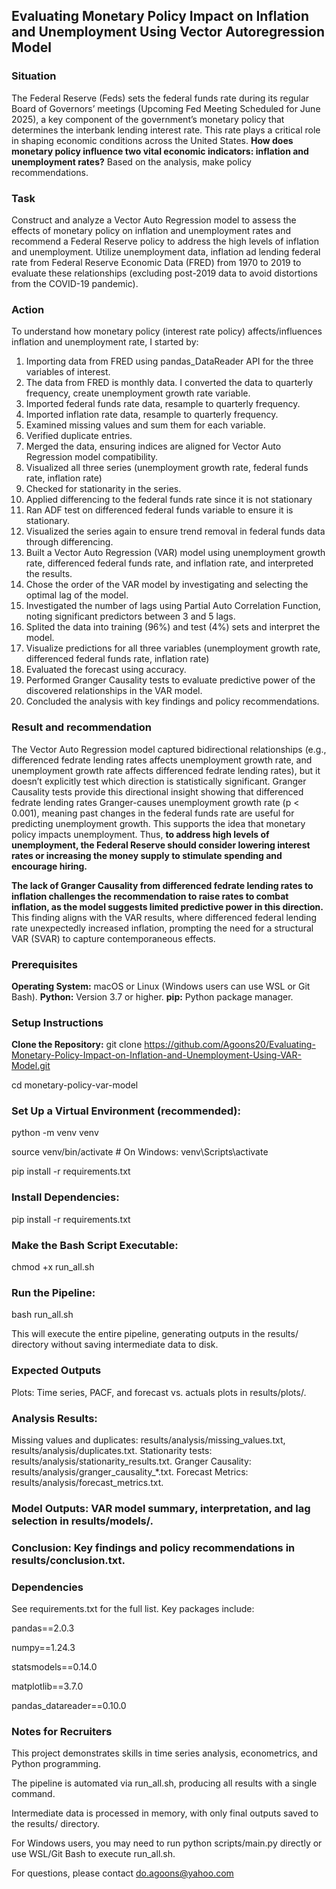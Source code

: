 ## Evaluating Monetary Policy Impact on Inflation and Unemployment Using Vector Autoregression Model
 
### Situation 

The Federal Reserve (Feds) sets the federal funds rate during its regular Board of Governors’ meetings (Upcoming Fed Meeting Scheduled for June 2025), a key component of the government’s monetary policy that determines the interbank lending interest rate. This rate plays a critical role in shaping economic conditions across the United States. **How does monetary policy influence two vital economic indicators: inflation and unemployment rates?** Based on the analysis, make policy recommendations.


### Task
Construct and analyze a Vector Auto Regression model to assess the effects of monetary policy on inflation and unemployment rates and recommend a Federal Reserve policy to address the high levels of inflation and unemployment. Utilize unemployment data, inflation ad lending federal rate from Federal Reserve Economic Data (FRED) from 1970 to 2019 to evaluate these relationships (excluding post-2019 data to avoid distortions from the COVID-19 pandemic). 


### Action 
To understand how monetary policy (interest rate policy) affects/influences inflation and unemployment rate, I started by:
1. Importing data from FRED using pandas_DataReader API for the three variables of interest.  
2. The data from FRED is monthly data. I converted the data to quarterly frequency, create unemployment growth rate variable. 
3. Imported federal funds rate data, resample to quarterly frequency.
4. Imported inflation rate data, resample to quarterly frequency.
5. Examined missing values and sum them for each variable.  
6. Verified duplicate entries.
7. Merged the data, ensuring indices are aligned for Vector Auto Regression model compatibility.
8. Visualized all three series (unemployment growth rate, federal funds rate, inflation rate)
9. Checked for stationarity in the series.
10. Applied differencing to the federal funds rate since it is not stationary
11. Ran ADF test on differenced federal funds variable to ensure it is stationary.
12. Visualized the series again to ensure trend removal in federal funds data through differencing.
13. Built a Vector Auto Regression (VAR) model using unemployment growth rate, differenced federal funds rate, and inflation rate, and interpreted the results.
14. Chose the order of the VAR model by investigating and selecting the optimal lag of the model.
15. Investigated the number of lags using Partial Auto Correlation Function, noting significant predictors between 3 and 5 lags. 
16. Splited the data into training (96%) and test (4%) sets and interpret the model.
17. Visualize predictions for all three variables (unemployment growth rate, differenced federal funds rate, inflation rate)
18. Evaluated the forecast using accuracy.
19. Performed Granger Causality tests to evaluate predictive power of the discovered relationships in the VAR model.
20. Concluded the analysis with key findings and policy recommendations.


### Result and recommendation 
The Vector Auto Regression model captured bidirectional relationships (e.g., differenced fedrate lending rates affects unemployment growth rate, and unemployment growth rate affects differenced fedrate lending rates), but it doesn’t explicitly test which direction is statistically significant. Granger Causality tests provide this directional insight showing that differenced fedrate lending rates Granger-causes unemployment growth rate (p < 0.001), meaning past changes in the federal funds rate are useful for predicting unemployment growth. This supports the idea that monetary policy impacts unemployment. Thus, **to address high levels of unemployment, the Federal Reserve should consider lowering interest rates or increasing the money supply to stimulate spending and encourage hiring.** 

**The lack of Granger Causality from differenced fedrate lending rates to inflation challenges the recommendation to raise rates to combat inflation, as the model suggests limited predictive power in this direction.** This finding aligns with the VAR results, where differenced federal lending rate unexpectedly increased inflation, prompting the need for a structural VAR (SVAR) to capture contemporaneous effects.



### Prerequisites

**Operating System:** macOS or Linux (Windows users can use WSL or Git Bash).
**Python:** Version 3.7 or higher.
**pip:** Python package manager.



### Setup Instructions
**Clone the Repository:**
git clone https://github.com/Agoons20/Evaluating-Monetary-Policy-Impact-on-Inflation-and-Unemployment-Using-VAR-Model.git

cd monetary-policy-var-model


### Set Up a Virtual Environment (recommended):
python -m venv venv

source venv/bin/activate  # On Windows: venv\Scripts\activate

pip install -r requirements.txt


### Install Dependencies:
pip install -r requirements.txt


### Make the Bash Script Executable:
chmod +x run_all.sh


### Run the Pipeline:
bash run_all.sh

This will execute the entire pipeline, generating outputs in the results/ directory without saving intermediate data to disk.


### Expected Outputs

Plots: Time series, PACF, and forecast vs. actuals plots in results/plots/.

### Analysis Results:
Missing values and duplicates: results/analysis/missing_values.txt, results/analysis/duplicates.txt.
Stationarity tests: results/analysis/stationarity_results.txt.
Granger Causality: results/analysis/granger_causality_*.txt.
Forecast Metrics: results/analysis/forecast_metrics.txt.


### Model Outputs: VAR model summary, interpretation, and lag selection in results/models/.


### Conclusion: Key findings and policy recommendations in results/conclusion.txt.


### Dependencies
See requirements.txt for the full list. Key packages include:

pandas==2.0.3

numpy==1.24.3

statsmodels==0.14.0

matplotlib==3.7.0

pandas_datareader==0.10.0


### Notes for Recruiters

This project demonstrates skills in time series analysis, econometrics, and Python programming.

The pipeline is automated via run_all.sh, producing all results with a single command.

Intermediate data is processed in memory, with only final outputs saved to the results/ directory.

For Windows users, you may need to run python scripts/main.py directly or use WSL/Git Bash to execute run_all.sh.

For questions, please contact do.agoons@yahoo.com 

